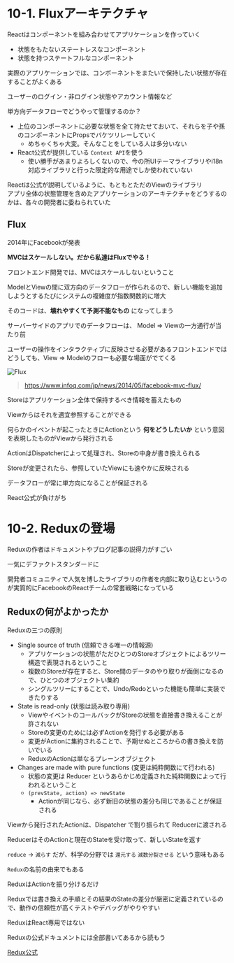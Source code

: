 # 10-1. Fluxアーキテクチャ

Reactはコンポーネントを組み合わせてアプリケーションを作っていく

- 状態をもたないステートレスなコンポーネント
- 状態を持つステートフルなコンポーネント

実際のアプリケーションでは、コンポーネントをまたいで保持したい状態が存在することがよくある

ユーザーのログイン・非ログイン状態やアカウント情報など

単方向データフローでどうやって管理するのか？

- 上位のコンポーネントに必要な状態を全て持たせておいて、それらを子や孫のコンポーネントにPropsでバケツリレーしていく
  - めちゃくちゃ大変。そんなことをしている人は多分いない
- React公式が提供している `Context API`を使う
  - 使い勝手があまりよろしくないので、今の所UIテーマライブラリやi18n対応ライブラリと行った限定的な用途でしか使われていない

Reactは公式が説明しているように、もともとただのViewのライブラリ  
アプリ全体の状態管理を含めたアプリケーションのアーキテクチャをどうするのかは、各々の開発者に委ねられていた

## Flux
2014年にFacebookが発表

**MVCはスケールしない。だから私達はFluxでやる！**

フロントエンド開発では、MVCはスケールしないということ

ModelとViewの間に双方向のデータフローが作られるので、新しい機能を追加しようとするたびにシステムの複雑度が指数関数的に増大

そのコードは、**壊れやすくて予測不能なもの** になってしまう

サーバーサイドのアプリでのデータフローは、 Model => Viewの一方通行が当たり前

ユーザーの操作をインタラクティブに反映させる必要があるフロントエンドではどうしても、View => Modelのフローも必要な場面がでてくる


![Flux](https://res.infoq.com/news/2014/05/facebook-mvc-flux/ja/resources/flux-react.png)
>https://www.infoq.com/jp/news/2014/05/facebook-mvc-flux/


Storeはアプリケーション全体で保持するべき情報を蓄えたもの

Viewからはそれを適宜参照することができる

何らかのイベントが起こったときにActionという **何をどうしたいか** という意図を表現したものがViewから発行される

ActionはDispatcherによって処理され、Storeの中身が書き換えられる

Storeが変更されたら、参照していたViewにも速やかに反映される

データフローが常に単方向になることが保証される

React公式が負けがち

# 10-2. Reduxの登場

Reduxの作者はドキュメントやブログ記事の説得力がすごい

一気にデファクトスタンダードに

開発者コミュニティで人気を博したライブラリの作者を内部に取り込むというのが実質的にFacebookのReactチームの常套戦略になっている

## Reduxの何がよかったか

Reduxの三つの原則
- Single source of truth (信頼できる唯一の情報源)
  - アプリケーションの状態がただひとつのStoreオブジェクトによるツリー構造で表現されるということ
  - 複数のStoreが存在すると、Store間のデータのやり取りが面倒になるので、ひとつのオブジェクトい集約
  - シングルツリーにすることで、Undo/Redoといった機能も簡単に実装できたりする
- State is read-only (状態は読み取り専用)
  - ViewやイベントのコールバックがStoreの状態を直接書き換えることが許されない
  - Storeの変更のためには必ずActionを発行する必要がある
  - 変更がActionに集約されることで、予期せぬところからの書き換えを防いでいる
  - ReduxのActionは単なるプレーンオブジェクト
- Changes are made with pure functions (変更は純粋関数にて行われる)
  - 状態の変更は Reducer というあらかじめ定義された純粋関数によって行われるということ
  - `(prevState, action) => newState`
    - Actionが同じなら、必ず新旧の状態の差分も同じであることが保証される


Viewから発行されたActionは、Dispatcher で割り振られて Reducerに渡される

ReducerはそのActionと現在のStateを受け取って、新しいStateを返す

`reduce` -> `減らす` だが、科学の分野では `還元する` `減数分裂させる` という意味もある

`Redux`の名前の由来でもある


ReduxはActionを振り分けるだけ

Reduxでは書き換えの手順とその結果のStateの差分が厳密に定義されているので、動作の信頼性が高くテストやデバッグがやりやすい

ReduxはReact専用ではない

Reduxの公式ドキュメントには全部書いてあるから読もう

[Redux公式](https://redux.js.org/)
